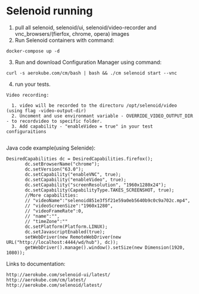 # Selenoid running

1. pull all selenoid, selenoid/ui, selenoid/video-recorder and vnc_browsers/(fierfox, chrome, opera) images
2. Run Selenoid containers with command: 
```
docker-compose up -d
```
3. Run and download Configuration Manager using command:
```
curl -s aerokube.com/cm/bash | bash && ./cm selenoid start --vnc
```
4. run your tests.

```
Video recording:
  
  1. video will be recorded to the directoru /opt/selenoid/video (using flag -video-output-dir)
  2. Uncoment and use environmant variable - OVERRIDE_VIDEO_OUTPUT_DIR   - to recordvideo to specific folder.
  3. Add capability - "enableVideo = true" in your test configuraitions
   
```

 Java code example(using Selenide):
 ```
 DesiredCapabilities dc = DesiredCapabilities.firefox();
        dc.setBrowserName("chrome");
        dc.setVersion("63.0");
        dc.setCapability("enableVNC", true);
        dc.setCapability("enableVideo", true);
        dc.setCapability("screenResolution", "1960x1280x24");
        dc.setCapability(CapabilityType.TAKES_SCREENSHOT, true);
        //More capabilities:
        // "videoName":"selenoid851e3f5f21e59a0eb5640b9c0c9a702c.mp4",
        // "videoScreenSize":"1960x1280",
        // "videoFrameRate":0,
        // "name":"",
        // "timeZone":""
        dc.setPlatform(Platform.LINUX);
        dc.setJavascriptEnabled(true);
        setWebDriver(new RemoteWebDriver(new URL("http://localhost:4444/wd/hub"), dc));
        getWebDriver().manage().window().setSize(new Dimension(1920, 1080));

```

Links to documentation:
```
http://aerokube.com/selenoid-ui/latest/
http://aerokube.com/cm/latest/
http://aerokube.com/selenoid/latest/
```